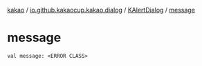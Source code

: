 [kakao](../../index.md) / [io.github.kakaocup.kakao.dialog](../index.md) / [KAlertDialog](index.md) / [message](./message.md)

# message

`val message: <ERROR CLASS>`